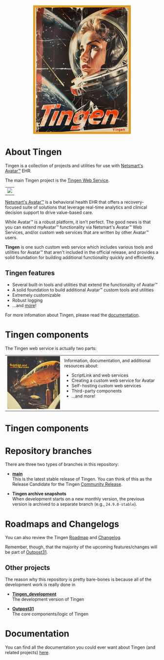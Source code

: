 <!-- u250211 -->

<div align="center">

  ![logo](.github/image/logo/Tingen_logo_320x420.png)

</div>

# About Tingen

Tingen is a collection of projects and utilities for use with [Netsmart's Avatar™](https://www.ntst.com/Solutions-and-Services/Offerings/myAvatar) EHR.

The main Tingen project is the [Tingen Web Service](https://github.com/spectrum-health-systems/Tingen-WebService).

<div align="center">
		<table>
		<tr>
			<td>
				<a HREF="https://github.com/spectrum-health-systems/Tingen-WebService"><img src="https://github.com/spectrum-health-systems/Tingen-WebService/blob/main/.github/image/logo/TingenWebService_logo_320x568.png"></a>
			</td>
	</table>
</div>















[Netsmart's Avatar™](https://www.ntst.com/Solutions-and-Services/Offerings/myAvatar) is a behavioral health EHR that offers a recovery-focused suite of solutions that leverage real-time analytics and clinical decision support to drive value-based care.

While Avatar™ is a robust platform, it isn't perfect. The good news is that you can extend myAvatar™ functionality via Netsmart's Avatar™ Web Services, and/or custom web services that are written by other Avatar™ users.

**Tingen** is one such custom web service which includes various tools and utilities for Avatar™ that aren't included in the official release, and provides a solid foundation for building additional functionality quickly and efficiently.

## Tingen features

* Several built-in tools and utilities that extend the functionality of Avatar™
* A solid foundation to build additional Avatar™ custom tools and utilities
* Extremely customizable
* Robust logging
* ...and [more](https://github.com/spectrum-health-systems/Tingen-Documentation/blob/main/Static/TingenFeatures.md)!



For more infomation about Tingen, please read the [documentation](https://github.com/spectrum-health-systems/Tingen-Documentation).

# Tingen components

The Tingen web service is actually two parts:

<div align="center">
		<table>
		<tr>
			<td>
				<a HREF="https://github.com/spectrum-health-systems/ScriptLink-and-Web-Services"><img src="https://github.com/spectrum-health-systems/ScriptLink-and-Web-Services/blob/main/.github/images/logos/ScriptLinkAndWebServices_256x256.jpeg"></a>
			</td>
			<td align="left">
				Information, documentation, and additional resources about:
				<ul>
					<li>ScriptLink and web services</li> 
					<li>Creating a custom web service for Avatar</li> 
					<li>Self-hosting custom web services</li>
					<li>Third-party components</li>
					<li>...and more!</li>
				</ul>
				<br>       
			</td>
		</tr>
	</table>
</div>


# Tingen components

# Repository branches

There are three two types of branches in this repository:

* **[main](https://github.com/spectrum-health-systems/Tingen/tree/main)**  
  This is the latest stable release of Tingen. You can think of this as the Release Candidate for the Tingen [Community Release](https://github.com/spectrum-health-systems/Tingen-CommunityRelease).

* **Tingen archive snapshots**  
  When development starts on a new monthly version, the previous version is archived to a separate branch (e.g., `24.9.0-stable`).

# Roadmaps and Changelogs

You can also review the Tingen [Roadmap](https://github.com/orgs/spectrum-health-systems/projects/51/views/3) and [Changelog](https://github.com/orgs/spectrum-health-systems/projects/51/views/4?groupedBy%5BcolumnId%5D=141162315&filterQuery=status%3ACompleted).

Remember, though, that the majority of the upcoming features/changes will be part of [Outpost31](https://github.com/spectrum-health-systems/Outpost31).

## Other projects

The reason why this repository is pretty bare-bones is because all of the development work is really done in 

* [**Tingen_development**](https://github.com/spectrum-health-systems/Tingen_development)  
  The development version of Tingen

* [**Outpost31**](https://github.com/spectrum-health-systems/Outpost31)  
  The core components/logic of Tingen

# Documentation

You can find all the documentation you could ever want about Tingen (and related projects) [here](https://github.com/spectrum-health-systems/Tingen-Documentation).

